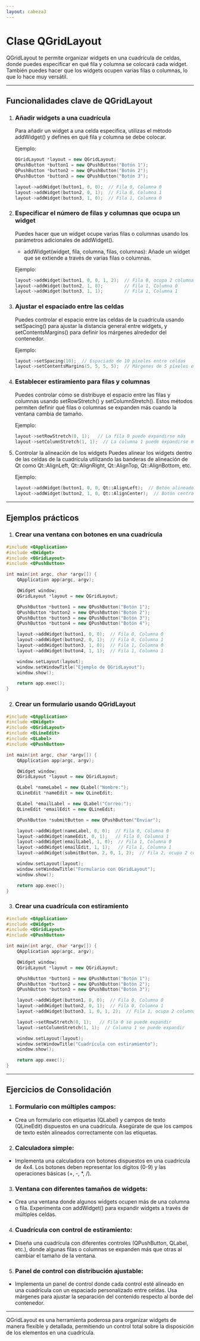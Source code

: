 ```yaml
---
layout: cabeza3
---
```



# Clase QGridLayout
QGridLayout te permite organizar widgets en una cuadrícula de celdas, donde puedes especificar en qué fila y columna se colocará cada widget. También puedes hacer que los widgets ocupen varias filas o columnas, lo que lo hace muy versátil.
***
## Funcionalidades clave de QGridLayout
1. ### Añadir widgets a una cuadrícula
    Para añadir un widget a una celda específica, utilizas el método addWidget() y defines en qué fila y columna se debe colocar.

    Ejemplo:
    ```cpp
    QGridLayout *layout = new QGridLayout;
    QPushButton *button1 = new QPushButton("Botón 1");
    QPushButton *button2 = new QPushButton("Botón 2");
    QPushButton *button3 = new QPushButton("Botón 3");

    layout->addWidget(button1, 0, 0);  // Fila 0, Columna 0
    layout->addWidget(button2, 0, 1);  // Fila 0, Columna 1
    layout->addWidget(button3, 1, 0);  // Fila 1, Columna 0
    ```
2. ### Especificar el número de filas y columnas que ocupa un widget
    Puedes hacer que un widget ocupe varias filas o columnas usando los parámetros adicionales de addWidget().
    - addWidget(widget, fila, columna, filas, columnas): Añade un widget que se extiende a través de varias filas o columnas.

    Ejemplo:
    ```cpp
    layout->addWidget(button1, 0, 0, 1, 2);  // Fila 0, ocupa 2 columnas
    layout->addWidget(button2, 1, 0);        // Fila 1, Columna 0
    layout->addWidget(button3, 1, 1);        // Fila 1, Columna 1
    ```
3. ### Ajustar el espaciado entre las celdas
    Puedes controlar el espacio entre las celdas de la cuadrícula usando setSpacing() para ajustar la distancia general entre widgets, y setContentsMargins() para definir los márgenes alrededor del contenedor.

    Ejemplo:
    ```cpp
    layout->setSpacing(10);  // Espaciado de 10 píxeles entre celdas
    layout->setContentsMargins(5, 5, 5, 5);  // Márgenes de 5 píxeles en todos los lados
    ```
4. ### Establecer estiramiento para filas y columnas
    Puedes controlar cómo se distribuye el espacio entre las filas y columnas usando setRowStretch() y setColumnStretch(). Estos métodos permiten definir qué filas o columnas se expanden más cuando la ventana cambia de tamaño.

    Ejemplo:
    ```cpp
    layout->setRowStretch(0, 1);   // La fila 0 puede expandirse más
    layout->setColumnStretch(1, 1);  // La columna 1 puede expandirse más
    ```
5. Controlar la alineación de los widgets
    Puedes alinear los widgets dentro de las celdas de la cuadrícula utilizando las banderas de alineación de Qt como Qt::AlignLeft, Qt::AlignRight, Qt::AlignTop, Qt::AlignBottom, etc.

    Ejemplo:
    ```cpp
    layout->addWidget(button1, 0, 0, Qt::AlignLeft);  // Botón alineado a la izquierda
    layout->addWidget(button2, 1, 0, Qt::AlignCenter);  // Botón centrado
    ```
***
## Ejemplos prácticos
1. ### Crear una ventana con botones en una cuadrícula
```cpp
#include <QApplication>
#include <QWidget>
#include <QGridLayout>
#include <QPushButton>

int main(int argc, char *argv[]) {
    QApplication app(argc, argv);

    QWidget window;
    QGridLayout *layout = new QGridLayout;

    QPushButton *button1 = new QPushButton("Botón 1");
    QPushButton *button2 = new QPushButton("Botón 2");
    QPushButton *button3 = new QPushButton("Botón 3");
    QPushButton *button4 = new QPushButton("Botón 4");

    layout->addWidget(button1, 0, 0);  // Fila 0, Columna 0
    layout->addWidget(button2, 0, 1);  // Fila 0, Columna 1
    layout->addWidget(button3, 1, 0);  // Fila 1, Columna 0
    layout->addWidget(button4, 1, 1);  // Fila 1, Columna 1

    window.setLayout(layout);
    window.setWindowTitle("Ejemplo de QGridLayout");
    window.show();

    return app.exec();
}
```
2. ### Crear un formulario usando QGridLayout
```cpp
#include <QApplication>
#include <QWidget>
#include <QGridLayout>
#include <QLineEdit>
#include <QLabel>
#include <QPushButton>

int main(int argc, char *argv[]) {
    QApplication app(argc, argv);

    QWidget window;
    QGridLayout *layout = new QGridLayout;

    QLabel *nameLabel = new QLabel("Nombre:");
    QLineEdit *nameEdit = new QLineEdit;

    QLabel *emailLabel = new QLabel("Correo:");
    QLineEdit *emailEdit = new QLineEdit;

    QPushButton *submitButton = new QPushButton("Enviar");

    layout->addWidget(nameLabel, 0, 0);  // Fila 0, Columna 0
    layout->addWidget(nameEdit, 0, 1);   // Fila 0, Columna 1
    layout->addWidget(emailLabel, 1, 0);  // Fila 1, Columna 0
    layout->addWidget(emailEdit, 1, 1);   // Fila 1, Columna 1
    layout->addWidget(submitButton, 2, 0, 1, 2);  // Fila 2, ocupa 2 columnas

    window.setLayout(layout);
    window.setWindowTitle("Formulario con QGridLayout");
    window.show();

    return app.exec();
}
```
3. ### Crear una cuadrícula con estiramiento
```cpp
#include <QApplication>
#include <QWidget>
#include <QGridLayout>
#include <QPushButton>

int main(int argc, char *argv[]) {
    QApplication app(argc, argv);

    QWidget window;
    QGridLayout *layout = new QGridLayout;

    QPushButton *button1 = new QPushButton("Botón 1");
    QPushButton *button2 = new QPushButton("Botón 2");
    QPushButton *button3 = new QPushButton("Botón 3");

    layout->addWidget(button1, 0, 0);  // Fila 0, Columna 0
    layout->addWidget(button2, 0, 1);  // Fila 0, Columna 1
    layout->addWidget(button3, 1, 0, 1, 2);  // Fila 1, ocupa 2 columnas

    layout->setRowStretch(0, 1);   // Fila 0 se puede expandir
    layout->setColumnStretch(1, 1);  // Columna 1 se puede expandir

    window.setLayout(layout);
    window.setWindowTitle("Cuadrícula con estiramiento");
    window.show();

    return app.exec();
}
```
***
## Ejercicios de Consolidación
1.	### Formulario con múltiples campos:
- Crea un formulario con etiquetas (QLabel) y campos de texto (QLineEdit) dispuestos en una cuadrícula. Asegúrate de que los campos de texto estén alineados correctamente con las etiquetas.
2.	### Calculadora simple:
- Implementa una calculadora con botones dispuestos en una cuadrícula de 4x4. Los botones deben representar los dígitos (0-9) y las operaciones básicas (+, -, *, /).
3.	### Ventana con diferentes tamaños de widgets:
- Crea una ventana donde algunos widgets ocupen más de una columna o fila. Experimenta con addWidget() para expandir widgets a través de múltiples celdas.
4.	### Cuadrícula con control de estiramiento:
- Diseña una cuadrícula con diferentes controles (QPushButton, QLabel, etc.), donde algunas filas o columnas se expanden más que otras al cambiar el tamaño de la ventana.
5.	### Panel de control con distribución ajustable:
- Implementa un panel de control donde cada control esté alineado en una cuadrícula con un espaciado personalizado entre celdas. Usa márgenes para ajustar la separación del contenido respecto al borde del contenedor.
***
QGridLayout es una herramienta poderosa para organizar widgets de manera flexible y detallada, permitiendo un control total sobre la disposición de los elementos en una cuadrícula.

